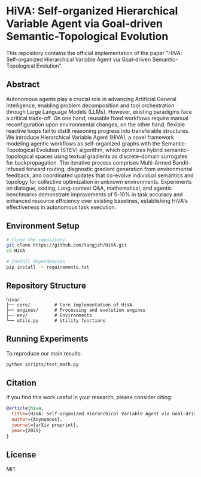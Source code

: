 # HiVA: Self-organized Hierarchical Variable Agent via Goal-driven Semantic-Topological Evolution

This repository contains the official implementation of the paper "HiVA: Self-organized Hierarchical Variable Agent via Goal-driven Semantic-Topological Evolution".

## Abstract

Autonomous agents play a crucial role in advancing Artificial General Intelligence, enabling problem decomposition and tool orchestration through Large Language Models (LLMs). However, existing paradigms face a critical trade-off. On one hand, reusable fixed workflows require manual reconfiguration upon environmental changes; on the other hand, flexible reactive loops fail to distill reasoning progress into transferable structures. We introduce Hierarchical Variable Agent (HiVA), a novel framework modeling agentic workflows as self-organized graphs with the Semantic-Topological Evolution (STEV) algorithm, which optimizes hybrid semantic-topological spaces using textual gradients as discrete-domain surrogates for backpropagation. The iterative process comprises Multi-Armed Bandit-infused forward routing, diagnostic gradient generation from environmental feedback, and coordinated updates that co-evolve individual semantics and topology for collective optimization in unknown environments. Experiments on dialogue, coding, Long-context Q&A, mathematical, and agentic benchmarks demonstrate improvements of 5-10% in task accuracy and enhanced resource efficiency over existing baselines, establishing HiVA's effectiveness in autonomous task execution.

## Environment Setup

```bash
# Clone the repository
git clone https://github.com/tangjzh/HiVA.git
cd HiVA

# Install dependencies
pip install -r requirements.txt
```

## Repository Structure

```
hiva/
├── core/         # Core implementation of HiVA
├── engines/      # Processing and evolution engines
├── env/          # Environments
└── utils.py      # Utility functions
```

## Running Experiments

To reproduce our main results:

```bash
python scripts/test_math.py
```

## Citation

If you find this work useful in your research, please consider citing:

```bibtex
@article{hiva,
  title={HiVA: Self-organized Hierarchical Variable Agent via Goal-driven Semantic-Topological Evolution},
  author={Anynomous},
  journal={arXiv preprint},
  year={2025}
}
```

## License

MIT
